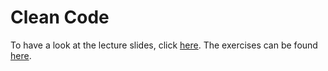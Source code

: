 Clean Code
===========

To have a look at the lecture slides, click [here](https://sustainable-simulation-software.gitlab.io/course-material/slides/clean_code/index.html#/title-slide).
The exercises can be found [here](./exercises).

